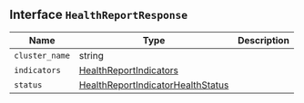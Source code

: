 ## Interface `HealthReportResponse`

| Name | Type | Description |
| - | - | - |
| `cluster_name` | string | &nbsp; |
| `indicators` | [HealthReportIndicators](./HealthReportIndicators.md) | &nbsp; |
| `status` | [HealthReportIndicatorHealthStatus](./HealthReportIndicatorHealthStatus.md) | &nbsp; |
